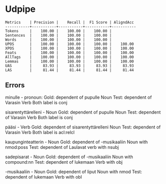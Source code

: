 # Udpipe
```
Metrics    | Precision |    Recall |  F1 Score | AligndAcc
-----------+-----------+-----------+-----------+-----------
Tokens     |    100.00 |    100.00 |    100.00 |
Sentences  |    100.00 |    100.00 |    100.00 |
Words      |    100.00 |    100.00 |    100.00 |
UPOS       |    100.00 |    100.00 |    100.00 |    100.00
XPOS       |    100.00 |    100.00 |    100.00 |    100.00
Feats      |    100.00 |    100.00 |    100.00 |    100.00
AllTags    |    100.00 |    100.00 |    100.00 |    100.00
Lemmas     |    100.00 |    100.00 |    100.00 |    100.00
UAS        |     83.93 |     83.93 |     83.93 |     83.93
LAS        |     81.44 |     81.44 |     81.44 |     81.44
```

## Errors
minulle - pronoun: 
Gold: dependent of pupulle Noun 
Test: dependent of Varasin Verb
Both label is conj

sisarentyttärelleni - Noun
Gold: dependent of pupulle Noun 
Test: dependent of Varasin Verb
Both label is conj

pääsi - Verb
Gold: dependent of sisarentyttärelleni Noun
Test: dependent of Varasin Verb
Both label is acl:relcl

kaupunginteatterin - Noun
Gold: dependent of -musikaaliin Noun with nmod:poss
Test: dependent of Laulavat verb with nsubj

sadepisarat - Noun
Gold: dependent of -musikaaliin Noun with compound:nn
Test: dependent of lukemaan Verb with obj

-musikaaliin - Noun
Gold: dependent of liput Noun with nmod
Test: dependent of lukemaan Verb with obl
